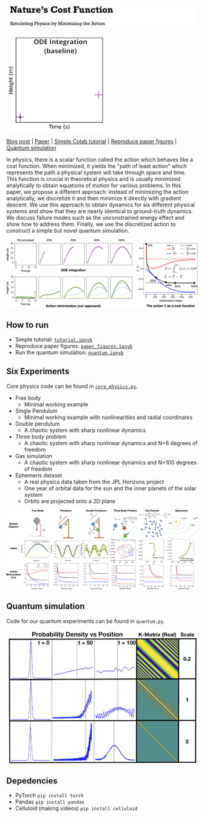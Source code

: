 <!-- # Nature's Cost Function: Simulating Physics by Minimizing the Action -->
![logo.png](static/logo.png)

![compare.gif](static/compare.gif)

[Blog post](https://greydanus.github.io/2023/02/15/ncf-tutorial/) | [Paper](http://arxiv.org/abs/2303.02115) | [Simple Colab tutorial](https://colab.research.google.com/github/greydanus/ncf/blob/main/tutorial.ipynb) | [Reproduce paper figures](https://colab.research.google.com/github/greydanus/ncf/blob/main/paper_figures.ipynb) | [Quantum simulation](https://colab.research.google.com/github/greydanus/ncf/blob/main/quantum.ipynb)

In physics, there is a scalar function called the action which behaves like a cost function. When minimized, it yields the "path of least action" which represents the path a physical system will take through space and time. This function is crucial in theoretical physics and is usually minimized analytically to obtain equations of motion for various problems. In this paper, we propose a different approach: instead of minimizing the action analytically, we discretize it and then minimize it directly with gradient descent. We use this approach to obtain dynamics for six different physical systems and show that they are nearly identical to ground-truth dynamics. We discuss failure modes such as the unconstrained energy effect and show how to address them. Finally, we use the discretized action to construct a simple but novel quantum simulation.

![hero.png](static/hero.png)

## How to run

* Simple tutorial: [`tutorial.ipnyb`](https://colab.research.google.com/github/greydanus/ncf/blob/main/tutorial.ipynb)
* Reproduce paper figures: [`paper_figures.ipnyb`](https://colab.research.google.com/github/greydanus/ncf/blob/main/paper_figures.ipynb)
* Run the quantum simulation: [`quantum.ipnyb`](https://colab.research.google.com/github/greydanus/ncf/blob/main/quantum.ipynb)


## Six Experiments
Core physics code can be found in [`core_physics.py`](https://github.com/greydanus/ncf/blob/main/core_physics.py).

* Free body
	* Minimal working example
* Single Pendulum
	* Minimal working example with nonlinearities and radial coordinates
* Double pendulum
	* A chaotic system with sharp nonlinear dynamics
* Three body problem
	* A chaotic system with sharp nonlinear dynamics and N=6 degrees of freedom
* Gas simulation
	* A chaotic system with sharp nonlinear dynamics and N=100 degrees of freedom
* Ephemeris dataset
	* A real physics data taken from the JPL Horizons project
	* One year of orbital data for the sun and the inner planets of the solar system
	* Orbits are projected onto a 2D plane

![results.png](static/results.png)

## Quantum simulation
Code for our quantum experiments can be found in `quantum.py`.

![quantum.png](static/quantum.png)

## Depedencies

* PyTorch `pip install torch`
* Pandas `pip install pandas`
* Celluloid (making videos) `pip install celluloid`
